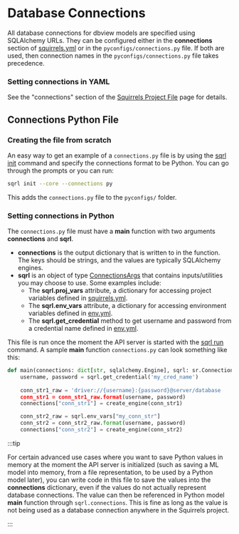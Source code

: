 # Database Connections

All database connections for dbview models are specified using SQLAlchemy URLs. They can be configured either in the **connections** section of [squirrels.yml] or in the `pyconfigs/connections.py` file. If both are used, then connection names in the `pyconfigs/connections.py` file takes precedence.

### Setting connections in YAML

See the "connections" section of the [Squirrels Project File](./project-file) page for details.

## Connections Python File

### Creating the file from scratch

An easy way to get an example of a `connections.py` file is by using the [sqrl init](../../references/cli/init) command and specify the connections format to be Python. You can go through the prompts or you can run:

```bash
sqrl init --core --connections py
```

This adds the `connections.py` file to the `pyconfigs/` folder. 

### Setting connections in Python

The `connections.py` file must have a **main** function with two arguments **connections** and **sqrl**.

- **connections** is the output dictionary that is written to in the function. The keys should be strings, and the values are typically SQLAlchemy engines.
- **sqrl** is an object of type [ConnectionsArgs](../../references/python/arguments/ConnectionsArgs) that contains inputs/utilities you may choose to use. Some examples include:
  - The **sqrl.proj_vars** attribute, a dictionary for accessing project variables defined in [squirrels.yml].
  - The **sqrl.env_vars** attribute, a dictionary for accessing environment variables defined in [env.yml].
  - The **sqrl.get_credential** method to get username and password from a credential name defined in [env.yml].

 This file is run once the moment the API server is started with the [sqrl run](../../references/cli/run) command. A sample **main** function `connections.py` can look something like this:

```python
def main(connections: dict[str, sqlalchemy.Engine], sqrl: sr.ConnectionsArgs) -> None:
    username, password = sqrl.get_credential('my_cred_name')
    
    conn_str1_raw = 'driver://{username}:{password}@server/database
    conn_str1 = conn_str1_raw.format(username, password)
    connections["conn_str1"] = create_engine(conn_str1)

    conn_str2_raw = sqrl.env_vars["my_conn_str"]
    conn_str2 = conn_str2_raw.format(username, password)
    connections["conn_str2"] = create_engine(conn_str2)
```

:::tip

For certain advanced use cases where you want to save Python values in memory at the moment the API server is initialized (such as saving a ML model into memory, from a file representation, to be used by a Python model later), you can write code in this file to save the values into the **connections** dictionary, even if the values do not actually represent database connections. The value can then be referenced in Python model **main** function through `sqrl.connections`. This is fine as long as the value is not being used as a database connection anywhere in the Squirrels project.

:::


[squirrels.yml]: ./project-file
[env.yml]: ./environcfg
